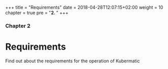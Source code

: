 +++
title = "Requirements"
date = 2018-04-28T12:07:15+02:00
weight = 10
chapter = true
pre = "<b>2. </b>"
+++

### Chapter 2

# Requirements  

Find out about the requirements for the operation of Kubermatic
